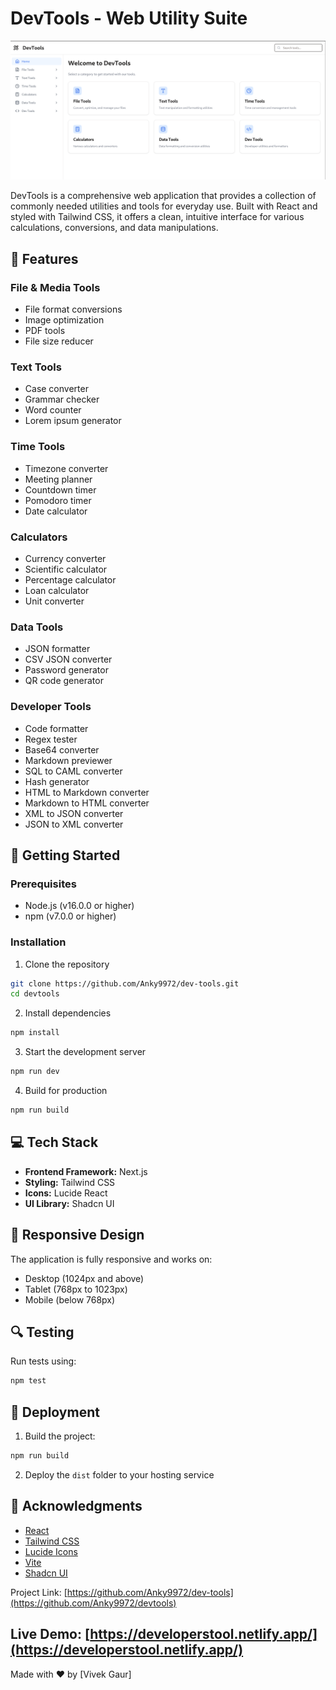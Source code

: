 # DevTools - Web Utility Suite

![DevTools Banner](public/assets/banner.png)

DevTools is a comprehensive web application that provides a collection of commonly needed utilities and tools for everyday use. Built with React and styled with Tailwind CSS, it offers a clean, intuitive interface for various calculations, conversions, and data manipulations.

## 🌟 Features

### File & Media Tools
- File format conversions
- Image optimization
- PDF tools
- File size reducer

### Text Tools
- Case converter
- Grammar checker
- Word counter
- Lorem ipsum generator

### Time Tools
- Timezone converter
- Meeting planner
- Countdown timer
- Pomodoro timer
- Date calculator

### Calculators
- Currency converter
- Scientific calculator
- Percentage calculator
- Loan calculator
- Unit converter

### Data Tools
- JSON formatter
- CSV JSON converter
- Password generator
- QR code generator

### Developer Tools
- Code formatter
- Regex tester
- Base64 converter
- Markdown previewer
- SQL to CAML converter
- Hash generator
- HTML to Markdown converter
- Markdown to HTML converter
- XML to JSON converter
- JSON to XML converter

## 🚀 Getting Started

### Prerequisites
- Node.js (v16.0.0 or higher)
- npm (v7.0.0 or higher)

### Installation

1. Clone the repository
```bash
git clone https://github.com/Anky9972/dev-tools.git
cd devtools
```

2. Install dependencies
```bash
npm install
```

3. Start the development server
```bash
npm run dev
```

4. Build for production
```bash
npm run build
```

## 💻 Tech Stack

- **Frontend Framework:** Next.js
- **Styling:** Tailwind CSS
- **Icons:** Lucide React
- **UI Library:** Shadcn UI


## 📱 Responsive Design

The application is fully responsive and works on:
- Desktop (1024px and above)
- Tablet (768px to 1023px)
- Mobile (below 768px)

## 🔍 Testing

Run tests using:
```bash
npm test
```

## 🚀 Deployment

1. Build the project:
```bash
npm run build
```

2. Deploy the `dist` folder to your hosting service


## 🙏 Acknowledgments

- [React](https://reactjs.org/)
- [Tailwind CSS](https://tailwindcss.com/)
- [Lucide Icons](https://lucide.dev/)
- [Vite](https://vitejs.dev/)
- [Shadcn UI](https://ui.shadcn.com/)


Project Link: [https://github.com/Anky9972/dev-tools](https://github.com/Anky9972/devtools)

Live Demo: [https://developerstool.netlify.app/](https://developerstool.netlify.app/)
---

Made with ❤️ by [Vivek Gaur]